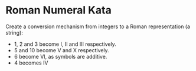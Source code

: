# Roman Numeral Kata

Create a conversion mechanism from integers to a Roman representation (a string):

* 1, 2 and 3 become I, II and III respectively.
* 5 and 10 become V and X respectively.
* 6 become VI, as symbols are additive.
* 4 becomes IV



